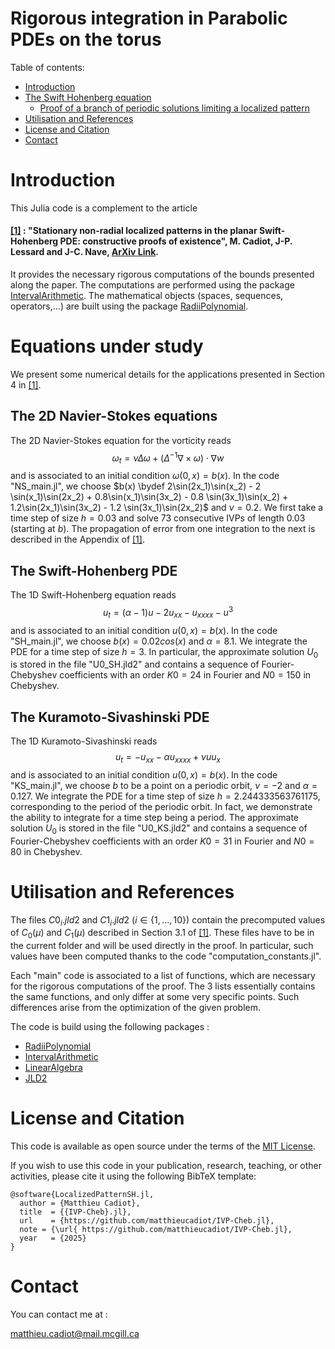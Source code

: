 # Rigorous integration in Parabolic PDEs on the torus


Table of contents:


* [Introduction](#introduction)
* [The Swift Hohenberg equation](#the-swift-hohenberg-equation)
   * [Proof of a branch of periodic solutions limiting a localized pattern](#proof-of-a-branch-of-periodic-solutions-limiting-a-localized-pattern)
* [Utilisation and References](#utilisation-and-references)
* [License and Citation](#license-and-citation)
* [Contact](#contact)



# Introduction

This Julia code is a complement to the article 

#### [[1]](https://arxiv.org/abs/2403.10450) : "Stationary non-radial localized patterns in the planar Swift-Hohenberg PDE: constructive proofs of existence", M. Cadiot, J-P. Lessard and J-C. Nave, [ArXiv Link](https://arxiv.org/abs/2403.10450).

It provides the necessary rigorous computations of the bounds presented along the paper. The computations are performed using the package [IntervalArithmetic](https://github.com/JuliaIntervals/IntervalArithmetic.jl). The mathematical objects (spaces, sequences, operators,...) are built using the package [RadiiPolynomial](https://github.com/OlivierHnt/RadiiPolynomial.jl). 


# Equations under study

We present some numerical details for the applications presented in Section 4 in [[1]](https://arxiv.org/abs/2403.10450). 

## The 2D Navier-Stokes equations
The 2D Navier-Stokes equation for the vorticity reads 
$$ \omega_t = \nu \Delta \omega + \left(\Delta^{-1}\nabla \times \omega\right)\cdot \nabla w $$
and is associated to an initial condition $\omega(0,x) = b(x)$. In the code "NS_main.jl", we choose $b(x) \bydef 2\sin(2x_1)\sin(x_2) - 2 \sin(x_1)\sin(2x_2) + 0.8\sin(x_1)\sin(3x_2) - 0.8 \sin(3x_1)\sin(x_2)  + 1.2\sin(2x_1)\sin(3x_2) - 1.2 \sin(3x_1)\sin(2x_2)$ and $\nu = 0.2$. We first take a time step of size $h=0.03$ and solve 73 consecutive IVPs of length 0.03 (starting at $b$). The propagation of error from one integration to the next is described in the Appendix of  [[1]](https://arxiv.org/abs/2403.10450). 


## The Swift-Hohenberg PDE

The 1D Swift-Hohenberg equation reads 
$$  u_t = (\alpha-1)u - 2u_{xx} - u_{xxxx} - u^3 $$
and is associated to an initial condition $u(0,x) = b(x)$. In the code "SH_main.jl", we choose $b(x) = 0.02 cos(x)$ and $\alpha = 8.1$. We integrate the PDE for a time step of size $h=3$. In particular, the approximate solution $U_0$ is stored in the file "U0_SH.jld2" and contains a sequence of Fourier-Chebyshev coefficients with an order $K0 = 24$ in Fourier and $N0 = 150$ in Chebyshev.

## The Kuramoto-Sivashinski PDE

The 1D Kuramoto-Sivashinski reads 
$$   u_t = -u_{xx} - \alpha u_{xxxx} + \nu uu_x $$
and is associated to an initial condition $u(0,x) = b(x)$. In the code "KS_main.jl", we choose $b$ to be a point on a periodic orbit, $\nu = -2$ and $\alpha = 0.127$. We integrate the PDE for a time step of size $h= 2.244333563761175$, corresponding to the period of the periodic orbit. In fact, we demonstrate the ability to integrate for a time step being a period. The approximate solution $U_0$ is stored in the file "U0_KS.jld2" and contains a sequence of Fourier-Chebyshev coefficients with an order $K0 = 31$ in Fourier and $N0 = 80$ in Chebyshev.


 # Utilisation and References

The files $C0_i.jld2$ and $C1_i.jld2$ ($i \in \{1, \dots, 10\}$) contain the precomputed values of $C_0(\mu)$ and $C_1(\mu)$ described in Section 3.1 of [[1]](https://arxiv.org/abs/2403.10450). These files have to be in the current folder and will be used directly in the proof. In particular, such values have been computed thanks to the code "computation_constants.jl".

Each "main" code is associated to a list of functions, which are necessary for the rigorous computations of the proof. The 3 lists essentially contains the same functions, and only differ at some very specific points. Such differences arise from the optimization of the given problem. 


 The code is build using the following packages :
 - [RadiiPolynomial](https://github.com/OlivierHnt/RadiiPolynomial.jl) 
 - [IntervalArithmetic](https://github.com/JuliaIntervals/IntervalArithmetic.jl)
 - [LinearAlgebra](https://docs.julialang.org/en/v1/stdlib/LinearAlgebra/)
 - [JLD2](https://github.com/JuliaIO/JLD2.jl)
 
 
 # License and Citation
 
This code is available as open source under the terms of the [MIT License](http://opensource.org/licenses/MIT).
  
If you wish to use this code in your publication, research, teaching, or other activities, please cite it using the following BibTeX template:

```
@software{LocalizedPatternSH.jl,
  author = {Matthieu Cadiot},
  title  = {{IVP-Cheb}.jl},
  url    = {https://github.com/matthieucadiot/IVP-Cheb.jl},
  note = {\url{ https://github.com/matthieucadiot/IVP-Cheb.jl},
  year   = {2025}
}
```


# Contact

You can contact me at :

matthieu.cadiot@mail.mcgill.ca
